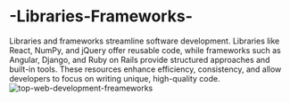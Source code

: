 # -Libraries-Frameworks-
Libraries and frameworks streamline software development. Libraries like React, NumPy, and jQuery offer reusable code, while frameworks such as Angular, Django, and Ruby on Rails provide structured approaches and built-in tools. These resources enhance efficiency, consistency, and allow developers to focus on writing unique, high-quality code.
![top-web-development-freameworks](https://github.com/Souravjha69/-Libraries-Frameworks-/assets/163469201/c4ae8bbe-9aee-48bf-88e2-8a3fc8663681)
